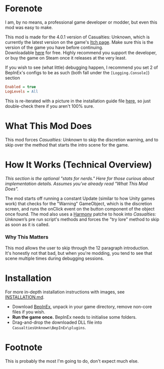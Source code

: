 # Forenote
I am, by no means, a professional game developer or modder, but even this mod was easy to make.  

This mod is made for the 4.0.1 version of Casualties: Unknown, which is currently the latest version on the game's [Itch page](https://orsonik.itch.io/scav-prototype). Make sure this is the version of the game you have before continuing.<br>
Downloadable [here](https://orsonik.itch.io/scav-prototype/download/eyJpZCI6MzIxNDQzOSwiZXhwaXJlcyI6MTc1ODgyMzQ4MX0%3d.bWj9Lv6KdmVaMJsIHZOA5Bqq0%2bg%3d) for free. Highly recommend you support the developer, or buy the game on Steam once it releases at the very least.

If you wish to see (what little) debugging happen, I recommend you set 2 of BepInEx's configs to be as such (both fall under the `[Logging.Console]`) section
```ini
Enabled = true
LogLevels = All
```
This is re-iterated with a picture in the installation guide file [here](INSTALLATION.md), so just double-check there if you aren't 100% sure.

# What This Mod Does
This mod forces *Casualties: Unknown* to skip the discretion warning, and to skip over the method that starts the intro scene for the game.

# How It Works (Technical Overview)
*This section is the optional "stats for nerds." Here for those curious about implementation details. Assumes you've already read "What This Mod Does".*

The mod starts off running a constant Update (similar to how Unity games work) that checks for the "Warning" GameObject, which is the discretion screen, and runs the onClick event on the button component of the object once found.
The mod also uses a [Harmony](https://github.com/pardeike/Harmony) patche to hook into *Casualties: Unknown*’s pre run script's methods and forces the "try lore" method to skip as soon as it is called.

### Why This Matters
This mod allows the user to skip through the 12 paragraph introduction.<br>
It's honestly not that bad, but when you're modding, you tend to see that scene multiple times during debugging sessions.

# Installation
For more in-depth installation instructions with images, see [INSTALLATION.md](INSTALLATION.md).
- Download [BepInEx](https://github.com/BepInEx/BepInEx/releases/tag/v5.4.23.4), unpack in your game directory, remove non-core files if you wish.
- **Run the game once.** BepInEx needs to initialise some folders.
- Drag-and-drop the downloaded DLL file into `CasualtiesUnknown\BepInEx\plugins`.

# Footnote
This is probably the most I'm going to do, don't expect much else.
